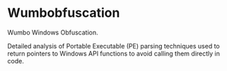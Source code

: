 # Wumbobfuscation
Wumbo Windows Obfuscation.

Detailed analysis of Portable Executable (PE) parsing techniques used to return pointers to Windows API functions to avoid calling them directly in code.

